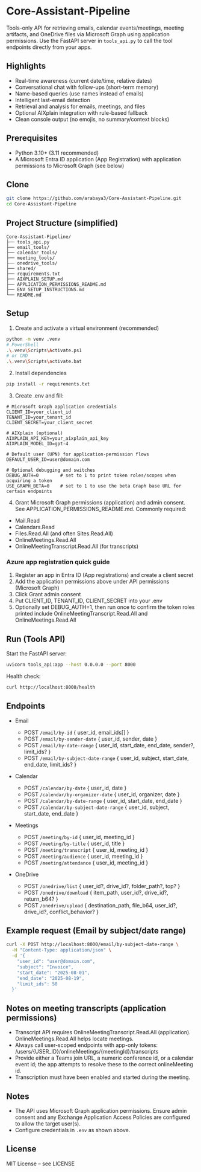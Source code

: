 # Core-Assistant-Pipeline

Tools-only API for retrieving emails, calendar events/meetings, meeting artifacts, and OneDrive files via Microsoft Graph using application permissions. Use the FastAPI server in `tools_api.py` to call the tool endpoints directly from your apps.

## Highlights

- Real-time awareness (current date/time, relative dates)
- Conversational chat with follow-ups (short-term memory)
- Name-based queries (use names instead of emails)
- Intelligent last-email detection
- Retrieval and analysis for emails, meetings, and files
- Optional AIXplain integration with rule-based fallback
- Clean console output (no emojis, no summary/context blocks)

## Prerequisites

- Python 3.10+ (3.11 recommended)
- A Microsoft Entra ID application (App Registration) with application permissions to Microsoft Graph (see below)

## Clone

```bash
git clone https://github.com/arabaya3/Core-Assistant-Pipeline.git
cd Core-Assistant-Pipeline
```

## Project Structure (simplified)

```
Core-Assistant-Pipeline/
├── tools_api.py
├── email_tools/
├── calendar_tools/
├── meeting_tools/
├── onedrive_tools/
├── shared/
├── requirements.txt
├── AIXPLAIN_SETUP.md
├── APPLICATION_PERMISSIONS_README.md
├── ENV_SETUP_INSTRUCTIONS.md
└── README.md
```

## Setup

1) Create and activate a virtual environment (recommended)
```bash
python -m venv .venv
# PowerShell
.\.venv\Scripts\Activate.ps1
# or CMD
.\.venv\Scripts\activate.bat
```

2) Install dependencies
```bash
pip install -r requirements.txt
```

3) Create .env and fill:
```env
# Microsoft Graph application credentials
CLIENT_ID=your_client_id
TENANT_ID=your_tenant_id
CLIENT_SECRET=your_client_secret

# AIXplain (optional)
AIXPLAIN_API_KEY=your_aixplain_api_key
AIXPLAIN_MODEL_ID=gpt-4

# Default user (UPN) for application-permission flows
DEFAULT_USER_ID=user@domain.com

# Optional debugging and switches
DEBUG_AUTH=0        # set to 1 to print token roles/scopes when acquiring a token
USE_GRAPH_BETA=0    # set to 1 to use the beta Graph base URL for certain endpoints
```

4) Grant Microsoft Graph permissions (application) and admin consent. See APPLICATION_PERMISSIONS_README.md. Commonly required:
- Mail.Read
- Calendars.Read
- Files.Read.All (and often Sites.Read.All)
- OnlineMeetings.Read.All
- OnlineMeetingTranscript.Read.All (for transcripts)

### Azure app registration quick guide

1. Register an app in Entra ID (App registrations) and create a client secret
2. Add the application permissions above under API permissions (Microsoft Graph)
3. Click Grant admin consent
4. Put CLIENT_ID, TENANT_ID, CLIENT_SECRET into your .env
5. Optionally set DEBUG_AUTH=1, then run once to confirm the token roles printed include OnlineMeetingTranscript.Read.All and OnlineMeetings.Read.All

## Run (Tools API)

Start the FastAPI server:
```bash
uvicorn tools_api:app --host 0.0.0.0 --port 8000
```

Health check:
```bash
curl http://localhost:8000/health
```

## Endpoints

- Email
  - POST `/email/by-id` { user_id, email_ids[] }
  - POST `/email/by-sender-date` { user_id, sender, date }
  - POST `/email/by-date-range` { user_id, start_date, end_date, sender?, limit_ids? }
  - POST `/email/by-subject-date-range` { user_id, subject, start_date, end_date, limit_ids? }

- Calendar
  - POST `/calendar/by-date` { user_id, date }
  - POST `/calendar/by-organizer-date` { user_id, organizer, date }
  - POST `/calendar/by-date-range` { user_id, start_date, end_date }
  - POST `/calendar/by-subject-date-range` { user_id, subject, start_date, end_date }

- Meetings
  - POST `/meeting/by-id` { user_id, meeting_id }
  - POST `/meeting/by-title` { user_id, title }
  - POST `/meeting/transcript` { user_id, meeting_id }
  - POST `/meeting/audience` { user_id, meeting_id }
  - POST `/meeting/attendance` { user_id, meeting_id }

- OneDrive
  - POST `/onedrive/list` { user_id?, drive_id?, folder_path?, top? }
  - POST `/onedrive/download` { item_path, user_id?, drive_id?, return_b64? }
  - POST `/onedrive/upload` { destination_path, file_b64, user_id?, drive_id?, conflict_behavior? }

## Example request (Email by subject/date range)
```bash
curl -X POST http://localhost:8000/email/by-subject-date-range \
  -H "Content-Type: application/json" \
  -d '{
    "user_id": "user@domain.com",
    "subject": "Invoice",
    "start_date": "2025-08-01",
    "end_date": "2025-08-19",
    "limit_ids": 50
  }'
```

## Notes on meeting transcripts (application permissions)

- Transcript API requires OnlineMeetingTranscript.Read.All (application). OnlineMeetings.Read.All helps locate meetings.
- Always call user-scoped endpoints with app-only tokens: /users/{USER_ID}/onlineMeetings/{meetingId}/transcripts
- Provide either a Teams join URL, a numeric conference id, or a calendar event id; the app attempts to resolve these to the correct onlineMeeting id.
- Transcription must have been enabled and started during the meeting.

## Notes

- The API uses Microsoft Graph application permissions. Ensure admin consent and any Exchange Application Access Policies are configured to allow the target user(s).
- Configure credentials in `.env` as shown above.

## License

MIT License – see LICENSE
